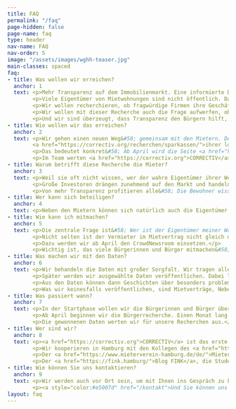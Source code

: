 ```yaml
---
title: FAQ
permalink: "/faq"
page-hidden: false
page-name: faq
type: header
nav-name: FAQ
nav-order: 5
image: "/assets/images/wghh-teaser.jpg"
main-classes: spaced
faq:
- title: Was wollen wir erreichen?
  anchor: 1
  text: <p>Mehr Transparenz auf dem Immobilienmarkt. Eine informierte Debatte, wie die Wohnsituation in Hamburg erschwinglich bleiben kann.</p>
        <p>Viele Eigentümer von Mietwohnungen sind nicht öffentlich. Das betrifft Mieter, die den wahren Eigentümer ihrer Wohnung nicht kennen. Von der Intransparenz profitieren auch Firmen, die mit Wohnungen handeln oder Mieter ausnutzen.</p>
        <p>Wir wollen recherchieren, ob fragwürdige Firmen ihre Geschäfte in Hamburg machen. Oder ob in Einzelfällen Immobilienkäufe zur Geldwäsche genutzt werden. Mit den Recherchen können wir prüfen, ob sich Investoren an die Vorgabe halten, Wohnungen zu sozialverträglichen Preisen anzubieten.</p>
        <p>Wir wollen mit dieser Recherche auch die Frage aufwerfen, ob die Geheimhaltung der Grundbücher noch zeitgemäß ist. Die Grundbücher der Städte und Gemeinden in Deutschland sind nicht vernetzt, nur wenige haben Zugang. Das nützt Firmen, die Geschäfte verschleiern wollen.</p>
        <p>Und wir sind überzeugt, dass Transparenz den Bürgern hilft, die Stadt mitzugestalten. Wenn wir wissen, wie der Immobilienmarkt funktioniert, können Bürger und Politik besser diskutieren, was sich ändern muss, damit Wohnen in Hamburg erschwinglich bleibt und letztlich in allen Städten in Deutschland.</p>
- title: Wie wollen wir das erreichen?
  anchor: 2
  text: <p>Wir gehen einen neuen Weg&#58; gemeinsam mit den Mietern. Denn Sie kennen Ihren Eigentümer oder haben das Recht darauf, es zu erfahren. Dazu nutzen wir unsere Plattform CrowdNewsroom, mit der wir bereits erfolgreich bei zwei Recherchen gearbeitet haben. Bürger in ganz Deutschland sammelten Informationen über faule Kredite, Vorstandsgehälter und überhöhte Dispozinsen
        <a href="https://correctiv.org/recherchen/sparkassen/">ihrer lokalen Sparkassen</a>. In Dortmund meldeten hunderte Schüler, Lehrer und Eltern einen Monat lang den <a href="https://crowdnewsroom.org/unterrichtsausfall-der-check/">Unterrichtsausfall</a> an ihrer Schule. Mit der Recherche zum Wohnungsmarkt in Hamburg führen wir die Idee des CrowdNewsroom fort. Interessierte Bürger lernen journalistische Methoden kennen und helfen gleichzeitig bei großen Recherchen, die mit einem kleinen Team nicht umsetzbar wären.</p>
        <p>Das bedeutet konkret&#58; Ab April wird die Seite <a href="https://wem-gehoert-hamburg.de/">wem-gehoert-hamburg.de</a> um neue Funktionen aus dem CrowdNewsroom erweitert. Dann können sich Bürger hier an der Recherche beteiligen, indem sie Informationen aus ihrem Mietvertrag hochladen, die dann verifiziert werden.</p>
        <p>Im Team werten <a href="https://correctiv.org">CORRECTIV</a> und das <a href="https://www.abendblatt.de/">Hamburger Abendblatt</a> die Daten anschließend aus, recherchieren zu den Hintergründen von fragwürdigen Eigentümern und veröffentlichen das, was relevant ist.</p>
- title: Warum betrifft diese Recherche die Mieter?
  anchor: 3
  text: <p>Weil sie oft nicht wissen, wer der wahre Eigentümer ihrer Wohnung ist. Der Immobilienmarkt ist in Deutschland intransparenter als in vielen anderen Ländern Europas. So muss der Eigentümer einer Wohnung nicht unbedingt im Mietvertrag aufgeführt sein. Viele Mieter schließen zum Beispiel ihren Vertrag mit einer Hausverwaltung ab. Kommt es zu Problemen, ist es für sie oft schwer, den wahren Eigentümer zu erreichen.</p>
        <p>Große Investoren drängen zunehmend auf den Markt und handeln mit Wohnungen. Sie versprechen ihren Anlegern hohe Renditen. Diese müssen sie auch durch höhere Mieten erzielen. Hamburg zählt für Investoren zu den lukrativsten Städten in Deutschland. Dadurch kommt es zu Mietsteigerungen, die an die Grenze des Erlaubten gehen und manchmal darüber hinaus.</p>
        <p>Von mehr Transparenz profitieren alle&#58; Die Bewohner wissen, in welchen Händen ihre Wohnung ist. Journalisten können mit den Infos Missstände herausfinden. Das wiederum bringt Aufklärung. Auch für die Stadt ist es wichtig, zu wissen, wie das Eigentum verteilt ist. Bürger und Politiker können gezielter darüber streiten, wie ein erschwinglicher Wohnungsmarkt gelingen kann.</p>
- title: Wer kann sich beteiligen?
  anchor: 4
  text: <p>Neben den Mietern können sich natürlich auch die Eigentümer beteiligen. Kleine, private Eigentümer wollen wir mit dieser Recherche nicht an den Pranger stellen. Wir veröffentlichen nur Auswertungen der Daten, die relevant sind, um Missstände zu benennen.</p>
- title: Wie kann ich mitmachen?
  anchor: 5
  text: <p>Die zentrale Frage ist&#58; Wer ist der Eigentümer meiner Wohnung? Sind sie selbst Eigentümer, können Sie uns die Frage leicht beantworten. Für die Mieter selbst ist die Antwort nicht so einfach.</p>
        <p>Nicht selten ist der Vermieter im Mietvertrag nicht gleich der Eigentümer. Denn oft ist der Vertragspartner eine Hausverwaltung. In dem Fall wollen wir den Mietern helfen, den wahren Eigentümer herauszufinden.</p>
        <p>Dazu werden wir ab April den CrowdNewsroom einsetzen.</p>
        <p>Wichtig ist, das viele Bürgerinnen und Bürger mitmachen&#58; je mehr sich beteiligen, desto mehr Schlüsse über den Immobilienmarkt lassen sich ziehen. Erzählen Sie Ihren Freunden und Nachbarn von dem Projekt. Teilen Sie diese Seite auf Facebook, Twitter oder Instagram.</p>
- title: Was machen wir mit den Daten?
  anchor: 6
  text: <p>Wir behandeln die Daten mit großer Sorgfalt. Wir tragen alle öffentlich verfügbaren Daten zusammen und kombinieren diese mit den Einträgen, die Mieter und Eigentümer hochladen. Diese Daten werten wir intern aus.</p>
        <p>Später werden wir ausgewählte Daten veröffentlichen. Dabei liegt unser Fokus auf den großen Finanzinvestoren und den Organisationen, die fragwürdig handeln. Persönliche Daten sowie die Namen von Besitzern weniger Immobilien werden nicht veröffentlicht.</p>
        <p>Aus den Daten können dann Geschichten über besonders problematische Investoren entstehen, aber auch Übersichtskarten mit den Eigentumsverhältnissen eines Stadtteils.</p>
        <p>Was wir keinesfalls veröffentlichen, sind Mietverträge, Nebenkostenabrechnungen oder andere private Dokumente, die Sie uns anvertrauen. Wir werden keine Informationen veröffentlichen, die Rückschlüsse auf den Informationsgeber zulassen – es sei denn dieser erteilt nach Rückfrage seine Zustimmung.</p>
- title: Was passiert wann?
  anchor: 7
  text: <p>In der Startphase wollen wir die Bürgerinnen und Bürger über das Projekt infomieren. Dazu haben wir diese Seite eingerichtet, auf der man sich [in den Newsletter](#signup) eintragen kann. In dem Newsletter informiert CORRECTIV über den Fortgang des Projektes und unsere ersten Veröffentlichungen gemeinsam mit dem Hamburger Abendblatt über den Wohnungsmarkt in Hamburg.</p>
        <p>Ab April beginnen wir die Bürgerrecherche. Einen Monat lang arbeiten wir mit Bürgern zusammen, um mehr über die Wohnungsinhaber zu erfahren.</p>
        <p>Die gewonnenen Daten werten wir für unsere Recherchen aus.</p>
- title: Wer sind wir?
  anchor: 8
  text: <p><a href="https://correctiv.org">CORRECTIV</a> ist das erste gemeinnützige Recherchezentrum in Deutschland. Wir arbeiten unabhängig und nicht&ndash;gewinnorientiert. Die Redaktion finanziert sich ausschließlich über Spenden und Mitgliedsbeiträge von Unterstützern. Wenn Sie mehr über uns erfahren und uns unterstützen möchten&#58; <a href="https://correctiv.org/unterstuetzen/">CORRECTIV unterstützen</a>.</p>
        <p>Wir kooperieren in Hamburg mit den Kollegen des <a href="https://www.abendblatt.de/">Hamburger Abendblattes</a>, mit denen wir gemeinsam über den Immobilienmarkt recherchieren.</p>
        <p>Der <a href="https://www.mieterverein-hamburg.de/de/">Mieterverein zu Hamburg</a> beteiligt sich auch an dem Projekt und unterstützt die Mieter dabei, mehr über die Eigentümer herauszufinden.</p>
        <p>Der <a href="https://fink.hamburg/">Blog FINK</a>, die Studentenredaktion der HAW Hamburg, wird ab April ebenfalls über die Wohnungsmarkt in Hamburg berichten.</p>
- title: Wie können Sie uns kontaktieren?
  anchor: 9
  text: <p>Wir werden auch vor Ort sein, um mit Ihnen ins Gespräch zu kommen. Dazu werden wir ab Mitte März einen Teil der CORRECTIV&ndash;Redaktion ins Herz der Stadt, nach St. Pauli, verlegen. Wir werden dort Veranstaltungen mit Mietern, Stadtexperten und Politikern organisieren. Alle sind herzlich eingeladen&#58; kommen Sie vorbei!</p>
        <p><a style="color:#e5007d" href="/kontakt">Und Sie können uns auch direkt kontaktieren</a>. Erzählen Sie uns ihre Mietergeschichte, geben Sie uns gerne Hinweise.</p>
layout: faq
---
```

